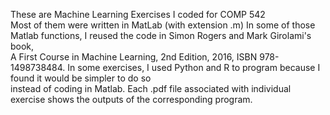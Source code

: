 These are Machine Learning Exercises I coded for COMP 542       
Most of them were written in MatLab (with extension .m)
In some of those Matlab functions, I reused the code in Simon Rogers and Mark Girolami's book,    
A First Course in Machine Learning, 2nd Edition, 2016, ISBN 978-1498738484.
In some exercises, I used Python and R to program because I found it would be simpler to do so     
instead of coding in Matlab.
Each .pdf file associated with individual exercise shows the outputs of the corresponding program.